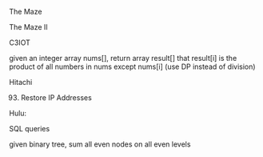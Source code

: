 The Maze

The Maze II



C3IOT

given an integer array nums\[\], return array result\[\] that result\[i\] is the product of all numbers in nums except nums\[i\] \(use DP instead of division\)



Hitachi

93. Restore IP Addresses



Hulu:

SQL queries

given binary tree, sum all even nodes on all even levels

